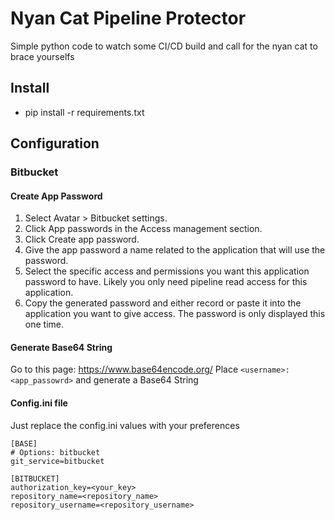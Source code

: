 # Nyan Cat Pipeline Protector

Simple python code to watch some CI/CD build and call for the nyan cat to brace yourselfs

## Install
* pip install -r requirements.txt

## Configuration
### Bitbucket

#### Create App Password

1. Select Avatar > Bitbucket settings.
2. Click App passwords in the Access management section.
3. Click Create app password.
4. Give the app password a name related to the application that will use the password.
5. Select the specific access and permissions you want this application password to have. Likely you only need pipeline read access for this application.
6. Copy the generated password and either record or paste it into the application you want to give access. The password is only displayed this one time.

#### Generate Base64 String
Go to this page: https://www.base64encode.org/
Place `<username>:<app_passowrd>` and generate a Base64 String

#### Config.ini file
Just replace the config.ini values with your preferences
```
[BASE]
# Options: bitbucket
git_service=bitbucket

[BITBUCKET]
authorization_key=<your_key>
repository_name=<repository_name>
repository_username=<repository_username>
```
